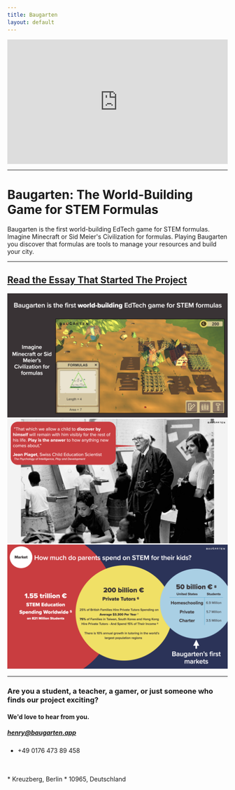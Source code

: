 ```yaml
---
title: Baugarten
layout: default
---
```

<div style="padding:56.25% 0 0 0;position:relative;"><iframe src="https://player.vimeo.com/video/674874714?h=f6cd7ffc3f&amp;badge=0&amp;autopause=0&amp;player_id=0&amp;app_id=58479" frameborder="0" allow="autoplay; fullscreen; picture-in-picture" allowfullscreen style="position:absolute;top:0;left:0;width:100%;height:100%;" title="Baugarten: The World-Building Game That Teaches STEM Formulas"></iframe></div><script src="https://player.vimeo.com/api/player.js"></script>

* * *

# Baugarten: The World-Building Game for STEM Formulas

Baugarten is the first world-building EdTech game for STEM formulas. Imagine Minecraft or Sid Meier's Civilization for formulas. Playing Baugarten you discover that formulas are tools to manage your resources and build your city. 
* * *
## [Read the Essay That Started The Project](essay)

<div class="container">
<img src="assets/images/slide_1.jpeg" class="img-responsive img-rounded"/>
<br>
<img src="assets/images/slide_2.jpeg" class="img-responsive img-rounded"/>
<br>
<img src="assets/images/slide_3.jpeg" class="img-responsive img-rounded"/>
<br>
</div>

* * *

### Are you a student, a teacher, a gamer, or just someone who finds our project exciting? 
#### We'd love to hear from you.

##### <a href="mailto: henry@baugarten.app">henry@baugarten.app</a>
* +49 0176 473 89 458
<br>
<br>
* Kreuzberg, Berlin
* 10965, Deutschland
<br>
